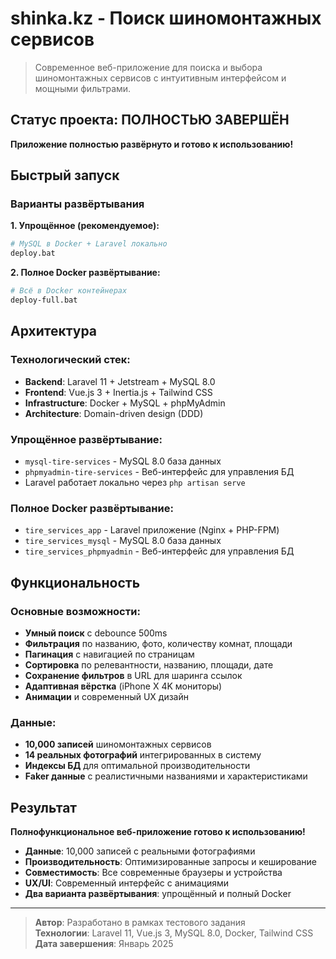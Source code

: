 ﻿#  shinka.kz - Поиск шиномонтажных сервисов

> Современное веб-приложение для поиска и выбора шиномонтажных сервисов с интуитивным интерфейсом и мощными фильтрами.

##  Статус проекта:  ПОЛНОСТЬЮ ЗАВЕРШЁН

**Приложение полностью развёрнуто и готово к использованию!**

##  Быстрый запуск

### Варианты развёртывания

**1. Упрощённое (рекомендуемое):**
```bash
# MySQL в Docker + Laravel локально
deploy.bat
```

**2. Полное Docker развёртывание:**
```bash
# Всё в Docker контейнерах
deploy-full.bat
```

##  Архитектура

### Технологический стек:
- **Backend**: Laravel 11 + Jetstream + MySQL 8.0
- **Frontend**: Vue.js 3 + Inertia.js + Tailwind CSS
- **Infrastructure**: Docker + MySQL + phpMyAdmin
- **Architecture**: Domain-driven design (DDD)

### Упрощённое развёртывание:
- `mysql-tire-services` - MySQL 8.0 база данных
- `phpmyadmin-tire-services` - Веб-интерфейс для управления БД
- Laravel работает локально через `php artisan serve`

### Полное Docker развёртывание:
- `tire_services_app` - Laravel приложение (Nginx + PHP-FPM)
- `tire_services_mysql` - MySQL 8.0 база данных
- `tire_services_phpmyadmin` - Веб-интерфейс для управления БД

##  Функциональность

###  Основные возможности:
-  **Умный поиск** с debounce 500ms
-  **Фильтрация** по названию, фото, количеству комнат, площади
-  **Пагинация** с навигацией по страницам
-  **Сортировка** по релевантности, названию, площади, дате
-  **Сохранение фильтров** в URL для шаринга ссылок
-  **Адаптивная вёрстка** (iPhone X  4K мониторы)
-  **Анимации** и современный UX дизайн

###  Данные:
- **10,000 записей** шиномонтажных сервисов
- **14 реальных фотографий** интегрированных в систему
- **Индексы БД** для оптимальной производительности
- **Faker данные** с реалистичными названиями и характеристиками

##  Результат

**Полнофункциональное веб-приложение готово к использованию!**

-  **Данные**: 10,000 записей с реальными фотографиями
-  **Производительность**: Оптимизированные запросы и кеширование
-  **Совместимость**: Все современные браузеры и устройства
-  **UX/UI**: Современный интерфейс с анимациями
-  **Два варианта развёртывания**: упрощённый и полный Docker

---

> **Автор**: Разработано в рамках тестового задания  
> **Технологии**: Laravel 11, Vue.js 3, MySQL 8.0, Docker, Tailwind CSS  
> **Дата завершения**: Январь 2025
